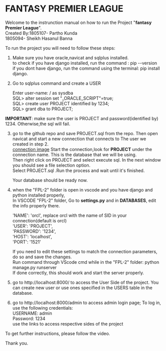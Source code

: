# FANTASY PREMIER LEAGUE
Welcome to the instrunction manual on how to run the Project "**fantasy Premier League**".<br />
Created By:1805107- Partho Kunda<br />
	1805094- Sheikh Hasanul Banna<br />

To run the project you will need to follow these steps:<br />

1. Make sure you have oracle,navicat and sqlplus installed.<br />
   to check if you have django installed, run the command : pip --version<br />
   if you dont have django, run the command using the terminal: pip install django.<br />

2. Go to sqlplus command and create a USER<br />

	Enter user-name: / as sysdba<br />
	SQL> alter session set "_ORACLE_SCRIPT"=true;<br />
	SQL> create user PROJECT identified by 1234;<br />
	SQL> grant dba to PROJECT;<br />

**IMPORTANT**: make sure the user is PROJECT and password(identified by) 1234. Otherwise,the sql will fail.<br />

3. go to the github repo and save PROJECT.sql from the repo. Then open navicat and start a new connection that connects to The user we created in step 2.<br />
   [connection image](connection.png)
   Start the connection,look for **PROJECT** under the connection name. This is the database that we will be using.<br />
   Then right click on PROJECT and select execute sql. In the next window you should see a file selection option. <br />
   Select PROJECT.sql .Run the process and wait until it's finished.<br />
   
   Your database should be ready now.<br />

4. when the "FPL-2" folder is open in vscode and you have django and python installed properly, <br />
   In VSCODE "FPL-2" folder, Go to **settings.py** and in **DATABASES**, edit the info properly there.<br />

   'NAME': 'orcl',               replace orcl with the name of SID in your connection(default is orcl)<br />
   'USER': 'PROJECT',<br />
   'PASSWORD': '1234',<br />
   'HOST': 'localhost',<br />
   'PORT': '1521'<br />
   
   If you need to edit these settings to match the connection parameters, do so and save the changes.<br />
   Run command through VScode cmd while in the "FPL-2" folder: python manage.py runserver <br />
   If done correctly, this should work and start the server properly.<br />
   
5. go to http://localhost:8000/ to access the User Side of the project. You can create new user or use ones specified in the USERS table in the database.<br />
 
6. go to http://localhost:8000/admin to access admin login page; To log in, use the following credentials:<br />
  USERNAME: admin<br />
  Password: 1234<br />
use the links to access respective sides of the project<br />

To get further instructions, please follow the video.<br />

Thank you.  
